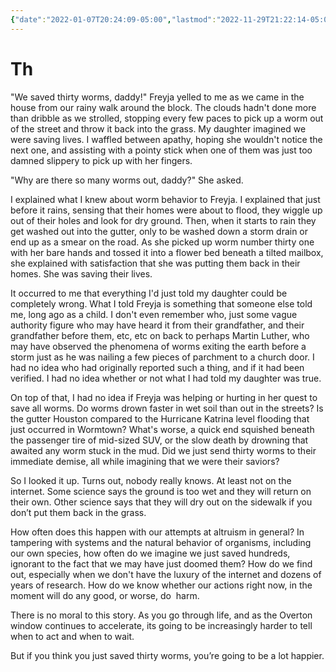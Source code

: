 ```yaml
---
{"date":"2022-01-07T20:24:09-05:00","lastmod":"2022-11-29T21:22:14-05:00","dg-publish":true,"dg-permalink":"thirty-worms","permalink":"/thirty-worms/","dgPassFrontmatter":true}
---
```


# Th

"We saved thirty worms, daddy!" Freyja yelled to me as we came in the house from our rainy walk around the block. The clouds hadn't done more than dribble as we strolled, stopping every few paces to pick up a worm out of the street and throw it back into the grass. My daughter imagined we were saving lives. I waffled between apathy, hoping she wouldn't notice the next one, and assisting with a pointy stick when one of them was just too damned slippery to pick up with her fingers.

"Why are there so many worms out, daddy?" She asked.

I explained what I knew about worm behavior to Freyja. I explained that just before it rains, sensing that their homes were about to flood, they wiggle up out of their holes and look for dry ground. Then, when it starts to rain they get washed out into the gutter, only to be washed down a storm drain or end up as a smear on the road. As she picked up worm number thirty one with her bare hands and tossed it into a flower bed beneath a tilted mailbox, she explained with satisfaction that she was putting them back in their homes. She was saving their lives.

It occurred to me that everything I'd just told my daughter could be completely wrong. What I told Freyja is something that someone else told me, long ago as a child. I don't even remember who, just some vague authority figure who may have heard it from their grandfather, and their grandfather before them, etc, etc on back to perhaps Martin Luther, who may have observed the phenomena of worms exiting the earth before a storm just as he was nailing a few pieces of parchment to a church door. I had no idea who had originally reported such a thing, and if it had been verified. I had no idea whether or not what I had told my daughter was true.

On top of that, I had no idea if Freyja was helping or hurting in her quest to save all worms. Do worms drown faster in wet soil than out in the streets? Is the gutter Houston compared to the Hurricane Katrina level flooding that just occurred in Wormtown? What's worse, a quick end squished beneath the passenger tire of mid-sized SUV, or the slow death by drowning that awaited any worm stuck in the mud. Did we just send thirty worms to their immediate demise, all while imagining that we were their saviors?

So I looked it up. Turns out, nobody really knows. At least not on the internet. Some science says the ground is too wet and they will return on their own. Other science says that they will dry out on the sidewalk if you don’t put them back in the grass. 

How often does this happen with our attempts at altruism in general? In tampering with systems and the natural behavior of organisms, including our own species, how often do we imagine we just saved hundreds, ignorant to the fact that we may have just doomed them? How do we find out, especially when we don't have the luxury of the internet and dozens of years of research. How do we know whether our actions right now, in the moment will do any good, or worse, do  harm.

There is no moral to this story. As you go through life, and as the Overton window continues to accelerate, its going to be increasingly harder to tell when to act and when to wait. 

But if you think you just saved thirty worms, you’re going to be a lot happier.
